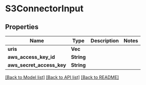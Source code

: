 # S3ConnectorInput

## Properties

Name | Type | Description | Notes
------------ | ------------- | ------------- | -------------
**uris** | **Vec<String>** |  | 
**aws_access_key_id** | **String** |  | 
**aws_secret_access_key** | **String** |  | 

[[Back to Model list]](../README.md#documentation-for-models) [[Back to API list]](../README.md#documentation-for-api-endpoints) [[Back to README]](../README.md)


